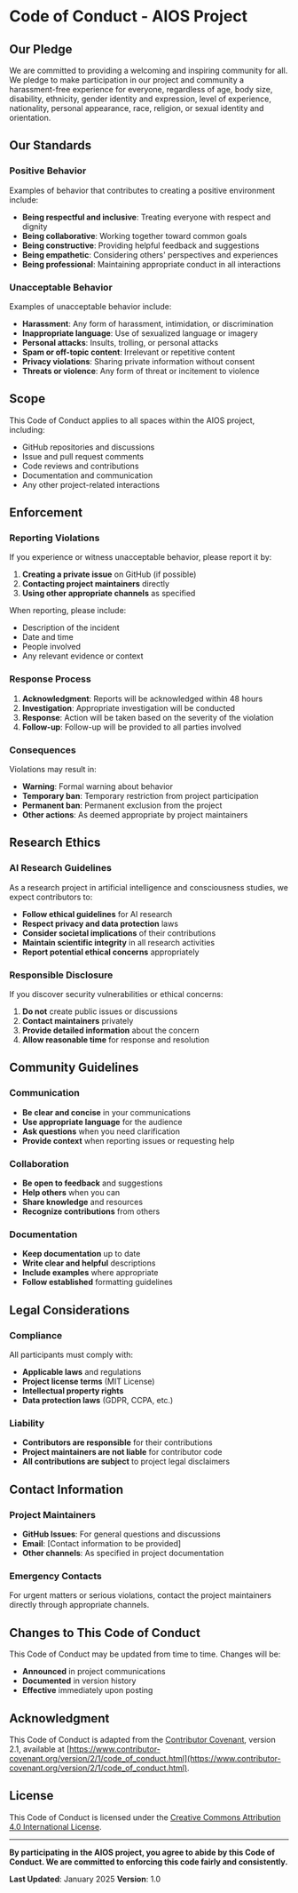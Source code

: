 # Code of Conduct - AIOS Project

## Our Pledge

We are committed to providing a welcoming and inspiring community for all. We pledge to make participation in our project and community a harassment-free experience for everyone, regardless of age, body size, disability, ethnicity, gender identity and expression, level of experience, nationality, personal appearance, race, religion, or sexual identity and orientation.

## Our Standards

### Positive Behavior
Examples of behavior that contributes to creating a positive environment include:

- **Being respectful and inclusive**: Treating everyone with respect and dignity
- **Being collaborative**: Working together toward common goals
- **Being constructive**: Providing helpful feedback and suggestions
- **Being empathetic**: Considering others' perspectives and experiences
- **Being professional**: Maintaining appropriate conduct in all interactions

### Unacceptable Behavior
Examples of unacceptable behavior include:

- **Harassment**: Any form of harassment, intimidation, or discrimination
- **Inappropriate language**: Use of sexualized language or imagery
- **Personal attacks**: Insults, trolling, or personal attacks
- **Spam or off-topic content**: Irrelevant or repetitive content
- **Privacy violations**: Sharing private information without consent
- **Threats or violence**: Any form of threat or incitement to violence

## Scope

This Code of Conduct applies to all spaces within the AIOS project, including:

- GitHub repositories and discussions
- Issue and pull request comments
- Code reviews and contributions
- Documentation and communication
- Any other project-related interactions

## Enforcement

### Reporting Violations
If you experience or witness unacceptable behavior, please report it by:

1. **Creating a private issue** on GitHub (if possible)
2. **Contacting project maintainers** directly
3. **Using other appropriate channels** as specified

When reporting, please include:
- Description of the incident
- Date and time
- People involved
- Any relevant evidence or context

### Response Process
1. **Acknowledgment**: Reports will be acknowledged within 48 hours
2. **Investigation**: Appropriate investigation will be conducted
3. **Response**: Action will be taken based on the severity of the violation
4. **Follow-up**: Follow-up will be provided to all parties involved

### Consequences
Violations may result in:

- **Warning**: Formal warning about behavior
- **Temporary ban**: Temporary restriction from project participation
- **Permanent ban**: Permanent exclusion from the project
- **Other actions**: As deemed appropriate by project maintainers

## Research Ethics

### AI Research Guidelines
As a research project in artificial intelligence and consciousness studies, we expect contributors to:

- **Follow ethical guidelines** for AI research
- **Respect privacy and data protection** laws
- **Consider societal implications** of their contributions
- **Maintain scientific integrity** in all research activities
- **Report potential ethical concerns** appropriately

### Responsible Disclosure
If you discover security vulnerabilities or ethical concerns:

1. **Do not** create public issues or discussions
2. **Contact maintainers** privately
3. **Provide detailed information** about the concern
4. **Allow reasonable time** for response and resolution

## Community Guidelines

### Communication
- **Be clear and concise** in your communications
- **Use appropriate language** for the audience
- **Ask questions** when you need clarification
- **Provide context** when reporting issues or requesting help

### Collaboration
- **Be open to feedback** and suggestions
- **Help others** when you can
- **Share knowledge** and resources
- **Recognize contributions** from others

### Documentation
- **Keep documentation** up to date
- **Write clear and helpful** descriptions
- **Include examples** where appropriate
- **Follow established** formatting guidelines

## Legal Considerations

### Compliance
All participants must comply with:

- **Applicable laws** and regulations
- **Project license terms** (MIT License)
- **Intellectual property rights**
- **Data protection laws** (GDPR, CCPA, etc.)

### Liability
- **Contributors are responsible** for their contributions
- **Project maintainers are not liable** for contributor code
- **All contributions are subject** to project legal disclaimers

## Contact Information

### Project Maintainers
- **GitHub Issues**: For general questions and discussions
- **Email**: [Contact information to be provided]
- **Other channels**: As specified in project documentation

### Emergency Contacts
For urgent matters or serious violations, contact the project maintainers directly through appropriate channels.

## Changes to This Code of Conduct

This Code of Conduct may be updated from time to time. Changes will be:

- **Announced** in project communications
- **Documented** in version history
- **Effective** immediately upon posting

## Acknowledgment

This Code of Conduct is adapted from the [Contributor Covenant](https://www.contributor-covenant.org/), version 2.1, available at [https://www.contributor-covenant.org/version/2/1/code_of_conduct.html](https://www.contributor-covenant.org/version/2/1/code_of_conduct.html).

## License

This Code of Conduct is licensed under the [Creative Commons Attribution 4.0 International License](https://creativecommons.org/licenses/by/4.0/).

---

**By participating in the AIOS project, you agree to abide by this Code of Conduct. We are committed to enforcing this code fairly and consistently.**

**Last Updated**: January 2025
**Version**: 1.0

